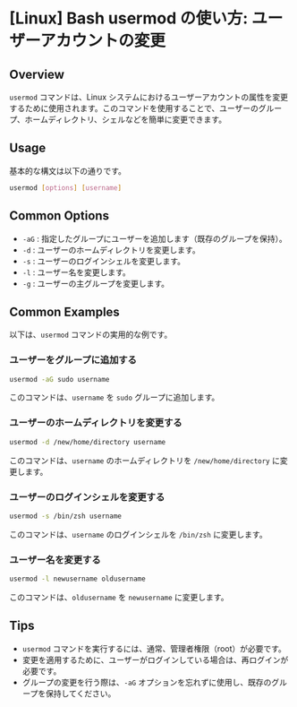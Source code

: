 # [Linux] Bash usermod の使い方: ユーザーアカウントの変更

## Overview
`usermod` コマンドは、Linux システムにおけるユーザーアカウントの属性を変更するために使用されます。このコマンドを使用することで、ユーザーのグループ、ホームディレクトリ、シェルなどを簡単に変更できます。

## Usage
基本的な構文は以下の通りです。

```bash
usermod [options] [username]
```

## Common Options
- `-aG` : 指定したグループにユーザーを追加します（既存のグループを保持）。
- `-d` : ユーザーのホームディレクトリを変更します。
- `-s` : ユーザーのログインシェルを変更します。
- `-l` : ユーザー名を変更します。
- `-g` : ユーザーの主グループを変更します。

## Common Examples
以下は、`usermod` コマンドの実用的な例です。

### ユーザーをグループに追加する
```bash
usermod -aG sudo username
```
このコマンドは、`username` を `sudo` グループに追加します。

### ユーザーのホームディレクトリを変更する
```bash
usermod -d /new/home/directory username
```
このコマンドは、`username` のホームディレクトリを `/new/home/directory` に変更します。

### ユーザーのログインシェルを変更する
```bash
usermod -s /bin/zsh username
```
このコマンドは、`username` のログインシェルを `/bin/zsh` に変更します。

### ユーザー名を変更する
```bash
usermod -l newusername oldusername
```
このコマンドは、`oldusername` を `newusername` に変更します。

## Tips
- `usermod` コマンドを実行するには、通常、管理者権限（root）が必要です。
- 変更を適用するために、ユーザーがログインしている場合は、再ログインが必要です。
- グループの変更を行う際は、`-aG` オプションを忘れずに使用し、既存のグループを保持してください。